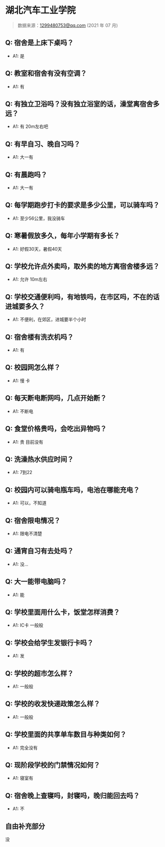 # 湖北汽车工业学院

> 数据来源：1299480753@qq.com (2021 年 07 月)

## Q: 宿舍是上床下桌吗？

- A1: 是

## Q: 教室和宿舍有没有空调？

- A1: 有

## Q: 有独立卫浴吗？没有独立浴室的话，澡堂离宿舍多远？

- A1: 有  20m左右吧

## Q: 有早自习、晚自习吗？

- A1: 大一有

## Q: 有晨跑吗？

- A1: 大一有

## Q: 每学期跑步打卡的要求是多少公里，可以骑车吗？

- A1: 至少56公里，我没骑车

## Q: 寒暑假放多久，每年小学期有多长？

- A1: 好假30天，暑假40天

## Q: 学校允许点外卖吗，取外卖的地方离宿舍楼多远？

- A1: 允许  10m左右

## Q: 学校交通便利吗，有地铁吗，在市区吗，不在的话进城要多久？

- A1: 不便利，在郊区，进城要半个小时

## Q: 宿舍楼有洗衣机吗？

- A1: 有

## Q: 校园网怎么样？

- A1: 慢 卡

## Q: 每天断电断网吗，几点开始断？

- A1: 不断电

## Q: 食堂价格贵吗，会吃出异物吗？

- A1: 贵  目前没有

## Q: 洗澡热水供应时间？

- A1: 7到22

## Q: 校园内可以骑电瓶车吗，电池在哪能充电？

- A1: 可以，不知道

## Q: 宿舍限电情况？

- A1: 限电不清楚

## Q: 通宵自习有去处吗？

- A1: 没...

## Q: 大一能带电脑吗？

- A1: 能

## Q: 学校里面用什么卡，饭堂怎样消费？

- A1: IC卡  一般般

## Q: 学校会给学生发银行卡吗？

- A1: 发

## Q: 学校的超市怎么样？

- A1: 一般般

## Q: 学校的收发快递政策怎么样？

- A1: 一般般

## Q: 学校里面的共享单车数目与种类如何？

- A1: 完全没有

## Q: 现阶段学校的门禁情况如何？

- A1: 寝室有

## Q: 宿舍晚上查寝吗，封寝吗，晚归能回去吗？

- A1: 不

## 自由补充部分

没